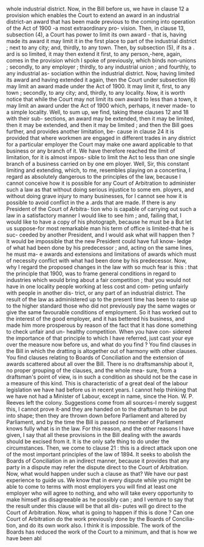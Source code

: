 whole industrial district. Now, in the Bill before us, we have in clause 12 a provision which enables the Court to extend an award in an industrial district-an award that has been made previous to the coming into operation of the Act of 1900 -a most extraordinary pro- vision. Then, in clause 13, subsection (4), a Court has power to limit its own award - that is, having made its award it may limit it in the first place to part of the industrial district ; next to any city; and, thirdly, to any town. Then, by subsection (5), if its a . ard is so limited, it may then extend it first, to any person,-here, again, comes in the provision which I spoke of previously, which binds non-unions ; secondly, to any employer ; thirdly, to any industrial union ; and fourthly, to any industrial as- sociation within the industrial district. Now, having limited its award and having extended it again, then the Court under subsection (6) may limit an award made under the Act of 1900. It may limit it, first, to any town ; secondly, to any city; and, thirdly, to any locality. Now, it is worth notice that while the Court may not limit its own award to less than a town, it may limit an award under the Act of 1900 which, perhaps, it never made- to a simple locality. Well, to sum up, we find, taking these clauses 12 and 18 with their sub- sections, an award may be extended, then it may be limited, then it may be extended, and then it may be limited ; and then the Bill goes further, and provides another limitation, be- cause in clause 24 it is provided that where workmen are engaged in different trades in any district for a particular employer the Court may make one award applicable to that business or any branch of it. We have therefore reached the limit of limitation, for it is almost impos- sible to limit the Act to less than one single branch of a business carried on by one em ployer. Well, Sir, this constant limiting and extending, which, to me, resembles playing on a concertina, I regard as absolutely dangerous to the principles of the law, because I cannot conceive how it is possible for any Court of Arbitration to administer such a law as that without doing serious injustice to some em. ployers, and without doing grave injury to many businesses, for I cannot see how it is possible to avoid conflict in the a .ards that are made. If there is any President of the Court of Arbitra- tion who is capable of carrying out such a law in a satisfactory manner I would like to see him ; and, failing that, I would like to have a copy of his photograph, because he must be a But let us suppose-for most remarkable man his term of office is limited-that he is suc- ceeded by another President, and I would ask what will happen then ? It would be impossible that the new President could have full know- ledge of what had been done by his predecessor ; and, acting on the same lines, he must ma- e awards and extensions and limitations of awards which must of necessity conflict with what had been done by his predecessor. Now, why I regard the proposed changes in the law with so much fear is this : that the principle that 1900, was to frame general conditions in regard to industries which would bring about a fair competition ; that you would not have in one locality people working at less cost and com- peting unfairly with people in another dis- trict, or any part of an industrial district. The result of the law as administered up to the present time has been to raise up to the higher standard those who did not previously pay the same wages or give the same favourable conditions of employment. So it has worked out to the interest of the good employer, and it has bettered his business, and made him more prosperous by reason of the fact that it has done something to check unfair and un- healthy competition. When you have con- sidered the importance of that principle to which I have referred, just cast your eye over the measure now before us, and what do you find ? You find clauses in the Bill in which the dratting is altogether out of harmony with other clauses. You find clauses relating to Boards of Conciliation and the extension of awards scattered about all over the Bill. There is no draftsmanship about it, no proper grouping of the clauses, and the whole mea- sure, from a draftsman's point of view, is in such a condition as should not be the case in a measure of this kind. This is characteristic of a great deal of the labour legislation we have had before us in recent years. I cannot help thinking that we have not had a Minister of Labour, except in name, since the Hon. W. P. Reeves left the colony. Suggestions come from all sources-I merely suggest this, I cannot prove it-and they are handed on to the draftsman to be put into shape; then they are thrown down before Parliament and altered by Parliament, and by the time the Bill is passed no member of Parliament knows fully what is in the law. For this reason, and the other reasons I have given, I say that all these provisions in the Bill dealing with the awards should be excised from it. It is the only safe thing to do under the circumstances. Then, we come to clause 21 : this is a direct attack upon one of the most important principles of the law of 1894. It seeks to abolish the Boards of Conciliation in an indirect manner, because it provides that any party in a dispute may refer the dispute direct to the Court of Arbitration. Now, what would happen under such a clause as that? We have our past experience to guide us. We know that in every dispute while you might be able to come to terms with most employers you will find at least one employer who will agree to nothing, and who will take every opportunity to make himself as disagreeable as he possibly can ; and I venture to say that the result under this clause will be that all dis- putes will go direct to the Court of Arbitration. Now, what is going to happen if this is done ? Can one Court of Arbitration do the work previously done by the Boards of Concilia- tion, and do its own work also. I think it is impossible. The work of the Boards has reduced the work of the Court to a minimum, and that is how we have been abl 